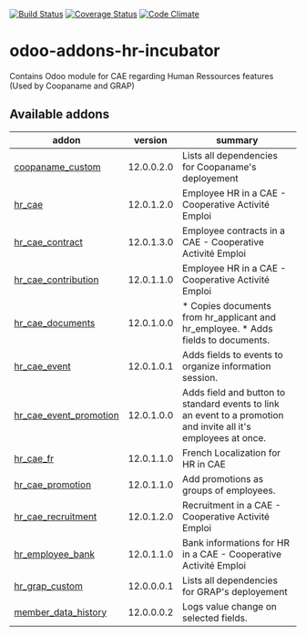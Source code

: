 [![Build Status](https://travis-ci.org/odoo-cae/odoo-addons-hr-incubator.svg?branch=12.0)](https://travis-ci.org/odoo-cae/odoo-addons-hr-incubator?branch=12.0)
[![Coverage Status](https://coveralls.io/repos/github/odoo-cae/odoo-addons-hr-incubator/badge.svg?branch=12.0)](https://coveralls.io/github/odoo-cae/odoo-addons-hr-incubator?branch=12.0)
[![Code Climate](https://codeclimate.com/github/odoo-cae/odoo-addons-hr-incubator/badges/gpa.svg)](https://codeclimate.com/github/odoo-cae/odoo-addons-hr-incubator)



# odoo-addons-hr-incubator

Contains Odoo module for CAE regarding Human Ressources features (Used by Coopaname and GRAP)

[//]: # (addons)

Available addons
----------------
addon | version | summary
--- | --- | ---
[coopaname_custom](coopaname_custom/) | 12.0.0.2.0 | Lists all dependencies for Coopaname's deployement
[hr_cae](hr_cae/) | 12.0.1.2.0 | Employee HR in a CAE - Cooperative Activité Emploi
[hr_cae_contract](hr_cae_contract/) | 12.0.1.3.0 | Employee contracts in a CAE - Cooperative Activité Emploi
[hr_cae_contribution](hr_cae_contribution/) | 12.0.1.1.0 | Employee HR in a CAE - Cooperative Activité Emploi
[hr_cae_documents](hr_cae_documents/) | 12.0.1.0.0 | * Copies documents from hr_applicant and hr_employee. * Adds fields to documents.
[hr_cae_event](hr_cae_event/) | 12.0.1.0.1 | Adds fields to events to organize information session.
[hr_cae_event_promotion](hr_cae_event_promotion/) | 12.0.1.0.0 | Adds field and button to standard events to link an event to a promotion and invite all it's employees at once.
[hr_cae_fr](hr_cae_fr/) | 12.0.1.1.0 | French Localization for HR in CAE
[hr_cae_promotion](hr_cae_promotion/) | 12.0.1.1.0 | Add promotions as groups of employees.
[hr_cae_recruitment](hr_cae_recruitment/) | 12.0.1.2.0 | Recruitment in a CAE - Cooperative Activité Emploi
[hr_employee_bank](hr_employee_bank/) | 12.0.1.1.0 | Bank informations for HR in a CAE - Cooperative Activité Emploi
[hr_grap_custom](hr_grap_custom/) | 12.0.0.0.1 | Lists all dependencies for GRAP's deployement
[member_data_history](member_data_history/) | 12.0.0.0.2 | Logs value change on selected fields.

[//]: # (end addons)
